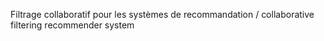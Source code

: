 Filtrage collaboratif pour les systèmes de recommandation / collaborative filtering recommender system
